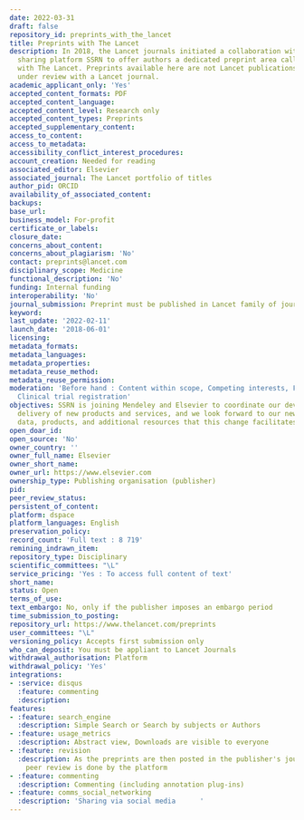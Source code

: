 ```yaml
---
date: 2022-03-31
draft: false
repository_id: preprints_with_the_lancet
title: Preprints with The Lancet
description: In 2018, the Lancet journals initiated a collaboration with the research
  sharing platform SSRN to offer authors a dedicated preprint area called Preprints
  with The Lancet. Preprints available here are not Lancet publications or necessarily
  under review with a Lancet journal.
academic_applicant_only: 'Yes'
accepted_content_formats: PDF
accepted_content_language:
accepted_content_level: Research only
accepted_content_types: Preprints
accepted_supplementary_content:
access_to_content:
access_to_metadata:
accessibility_conflict_interest_procedures:
account_creation: Needed for reading
associated_editor: Elsevier
associated_journal: The Lancet portfolio of titles
author_pid: ORCID
availability_of_associated_content:
backups:
base_url:
business_model: For-profit
certificate_or_labels:
closure_date:
concerns_about_content:
concerns_about_plagiarism: 'No'
contact: preprints@lancet.com
disciplinary_scope: Medicine
functional_description: 'No'
funding: Internal funding
interoperability: 'No'
journal_submission: Preprint must be published in Lancet family of journals
keyword:
last_update: '2022-02-11'
launch_date: '2018-06-01'
licensing:
metadata_formats:
metadata_languages:
metadata_properties:
metadata_reuse_method:
metadata_reuse_permission:
moderation: 'Before hand : Content within scope, Competing interests, Funder acknowledgement,
  Clinical trial registration'
objectives: SSRN is joining Mendeley and Elsevier to coordinate our development and
  delivery of new products and services, and we look forward to our new access to
  data, products, and additional resources that this change facilitates
open_doar_id:
open_source: 'No'
owner_country: ''
owner_full_name: Elsevier
owner_short_name:
owner_url: https://www.elsevier.com
ownership_type: Publishing organisation (publisher)
pid:
peer_review_status:
persistent_of_content:
platform: dspace
platform_languages: English
preservation_policy:
record_count: 'Full text : 8 719'
remining_indrawn_item:
repository_type: Disciplinary
scientific_committees: "\L"
service_pricing: 'Yes : To access full content of text'
short_name:
status: Open
terms_of_use:
text_embargo: No, only if the publisher imposes an embargo period
time_submission_to_posting:
repository_url: https://www.thelancet.com/preprints
user_committees: "\L"
versioning_policy: Accepts first submission only
who_can_deposit: You must be appliant to Lancet Journals
withdrawal_authorisation: Platform
withdrawal_policy: 'Yes'
integrations:
- :service: disqus
  :feature: commenting
  :description:
features:
- :feature: search_engine
  :description: Simple Search or Search by subjects or Authors
- :feature: usage_metrics
  :description: Abstract view, Downloads are visible to everyone
- :feature: revision
  :description: As the preprints are then posted in the publisher's journals, the
    peer review is done by the platform
- :feature: commenting
  :description: Commenting (including annotation plug-ins)
- :feature: comms_social_networking
  :description: 'Sharing via social media      '
---
```



